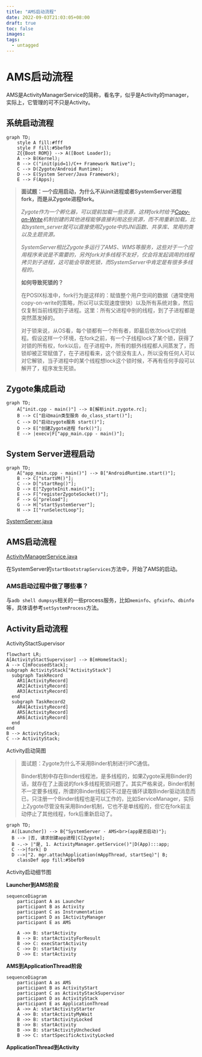 ```yaml
---
title: "AMS启动流程"
date: 2022-09-03T21:03:05+08:00
draft: true
toc: false
images:
tags:
  - untagged
---
```


# AMS启动流程

AMS是ActivityManagerService的简称，看名字，似乎是Activity的manager，实际上，它管理的可不只是Activity。

## 系统启动流程

```mermaid
graph TD;
    style A fill:#fff
    style F fill:#5befb9
    Z{{Boot ROM}} --> A([Boot Loader]);
    A --> B(Kernel);
    B --> C("init(pid=1)/C++ Framework Native");
    C --> D(Zygote/Android Runtime);
    D --> E(System Server/Java Framework);
    E --> F(Apps);
```

> **面试题：一个应用启动，为什么不从init进程或者SystemServer进程fork，而是从Zygote进程fork。**
>
> *Zygote作为一个孵化器，可以提前加载一些资源，这样fork时给予[Copy-on-Write](https://zhuanlan.zhihu.com/p/48147304)机制创建的其他进程能够直接利用这些资源，而不用重新加载。比如system_server就可以直接使用Zygote中的JNI函数、共享库、常用的类以及主题资源。*
>
> *SystemServer相比Zygote多运行了AMS、WMS等服务，这些对于一个应用程序来说是不需要的，另外fork对多线程不友好，仅会将发起调用的线程拷贝到子进程，这可能会导致死锁，而SystemServer中肯定是有很多多线程的。*
>
> **如何导致死锁的？**
>
> 在POSIX标准中，fork行为是这样的：赋值整个用户空间的数据（通常使用copy-on-write的策略，所以可以实现速度很快）以及所有系统对象，然后仅复制当前线程到子进程。这里：所有父进程中别的线程，到了子进程都是突然蒸发掉的。
>
> 对于锁来说，从OS看，每个锁都有一个所有者，即最后依次lock它的线程。假设这样一个环境，在fork之前，有一个子线程lock了某个锁，获得了对锁的所有权，fork以后，在子进程中，所有的额外线程都人间蒸发了，而锁却被正常赋值了，在子进程看来，这个锁没有主人，所以没有任何人可以对它解锁，当子进程中的某个线程想lock这个锁时候，不再有任何手段可以解开了，程序发生死锁。

## Zygote集成启动

```mermaid
graph TD;
    A["init.cpp - main()"] --> B[解析init.zygote.rc];
    B --> C["启动main类型服务 do_class_start()"];
    C --> D["启动zygote服务 start()"];
    D --> E["创建Zygote进程 fork()"];
    E --> |execv|F["app_main.cpp - main()"];
```



## System Server进程启动

```mermaid
graph TD;
    A["app_main.cpp - main()"] --> B["AndroidRuntime.start()"];
    B --> C["startVM()"];
    C --> D["startReg()"];
    D --> E["ZygoteInit.main()"];
    E --> F["registerZygoteSocket()"];
    F --> G["preload"];
    G --> H["startSystemServer"];
    H --> I["runSelectLoop"];
```

[SystemServer.java](https://android.googlesource.com/platform/frameworks/base/+/refs/heads/master/services/java/com/android/server/SystemServer.java)



## AMS启动流程

[ActivityManagerService.java](https://android.googlesource.com/platform/frameworks/base/+/master/services/core/java/com/android/server/am/ActivityManagerService.java)

在SystemServer的`startBootstrapServices`方法中，开始了AMS的启动。

### AMS启动过程中做了哪些事？

与`adb shell dumpsys`相关的一些process服务，比如`meminfo`、`gfxinfo`、`dbinfo`等，具体请参考`setSystemProcess`方法。

## Activity启动流程

ActivityStactSupervisor

```mermaid
flowchart LR;
A[ActivityStactSupervisor] --> B[mHomeStack];
A --> C[mFocusedStack];
subgraph ActivityStack["ActivityStack"]
  subgraph TaskRecord
    AR1[ActivityRecord]
    AR2[ActivityRecord]
    AR3[ActivityRecord]
  end
  subgraph TaskRecord2
    AR4[ActivityRecord]
    AR5[ActivityRecord]
    AR6[ActivityRecord]
  end
end
B --> ActivityStack;
C --> ActivityStack;
```

Activity启动简图



> 面试题：Zygote为什么不采用Binder机制进行IPC通信。
>
> Binder机制中存在Binder线程池，是多线程的，如果Zygote采用Binder的话，就存在了上面说的fork多线程死锁问题了。其实严格来说，Binder机制不一定要多线程，所谓的Binder线程只不过是在循环读取Binder驱动消息而已，只注册一个Binder线程也是可以工作的，比如ServiceManager，实际上Zygote尽管没有采用Binder机制，它也不是单线程的，但它在fork前主动停止了其他线程，fork后重新启动了。

```mermaid
graph TD;
  A([Launcher]) --> B{"SystemServer - AMS<br>(app是否启动)"};
  B --> |否, 请求创建app进程|C[Zygote];
  B -.-> |"是, 1. ActivityManager.getService()"|D(App):::app;
  C -->|fork| D
  D -->|"2. mgr.attachApplication(mAppThread, startSeq)"| B;
	classDef app fill:#5befb9
```

Activity启动细节图

**Launcher到AMS阶段**

```mermaid
sequenceDiagram
	participant A as Launcher
	participant B as Activity
	participant C as Instrumentation
	participant D as IActivityManager
	participant E as AMS
	
	A ->> B: startActivity
	B --> B: startActivityForResult
	B ->> C: execStartActivity
	C ->> D: startActivity
	D ->> E: startActivity
```

**AMS到ApplicationThread阶段**

```mermaid
sequenceDiagram
	participant A as AMS
	participant B as ActivityStart
	participant C as ActivityStackSupervisor
	participant D as ActivityStack
	participant E as ApplicationThread
	A ->> A: startActivityStarter
	A ->> B: startActivityMyWait
	B ->> B: startActivityLocked
	B ->> B: startActivity
	B ->> B: startActivityUnchecked
	B ->> C: startSpecificActivityLocked
```

**ApplicationThread到Activity**

